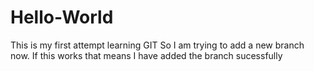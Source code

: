 # Hello-World
This is my first attempt learning GIT
So I am trying to add a new branch now.
If this works that means I have added the branch sucessfully
